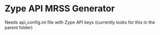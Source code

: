 # Zype API MRSS Generator


Needs api_config.ini file with Zype API keys (currently looks for this in the parent folder)

